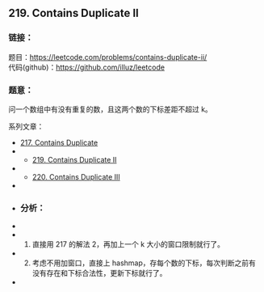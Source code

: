 ## 219. Contains Duplicate II

### **链接**：
题目：https://leetcode.com/problems/contains-duplicate-ii/  
代码(github)：https://github.com/illuz/leetcode

### **题意**：

问一个数组中有没有重复的数，且这两个数的下标差距不超过 k。  

系列文章：

- [217. Contains Duplicate](https://leetcode.com/problems/contains-duplicate)
- - [219. Contains Duplicate II](https://leetcode.com/problems/contains-duplicate-ii/)
- - [220. Contains Duplicate III](https://leetcode.com/problems/contains-duplicate-iii/)
-
- ### **分析**：
-
- 1. 直接用 217 的解法 2，再加上一个 k 大小的窗口限制就行了。
- 2. 考虑不用加窗口，直接上 hashmap，存每个数的下标，每次判断之前有没有存在和下标合法性，更新下标就行了。
-

